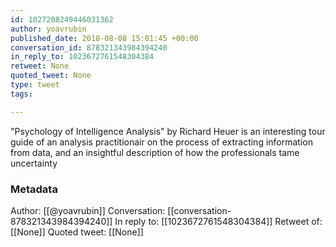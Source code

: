 ```yaml
---
id: 1027208249446031362
author: yoavrubin
published_date: 2018-08-08 15:01:45 +00:00
conversation_id: 878321343984394240
in_reply_to: 1023672761548304384
retweet: None
quoted_tweet: None
type: tweet
tags:

---
```


"Psychology of Intelligence Analysis" by Richard Heuer is an interesting tour guide of an analysis practitionair on the process of extracting information from data, and an insightful description of how the professionals tame uncertainty

### Metadata

Author: [[@yoavrubin]]
Conversation: [[conversation-878321343984394240]]
In reply to: [[1023672761548304384]]
Retweet of: [[None]]
Quoted tweet: [[None]]
